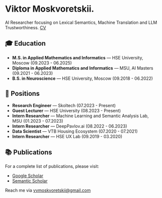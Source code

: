 # Viktor Moskvoretskii.

AI Researcher focusing on Lexical Semantics, Machine Translation and LLM Trustworthiness. [CV](https://github.com/VityaVitalich/VityaVitalich/blob/main/Moskvoretskii_CV%20(4).pdf)

## 🎓 Education

- **M.S. in Applied Mathematics and Informatics** — HSE University, Moscow (09.2023 - 06.2025)
- **Diploma in Applied Mathematics and Informatics** — MSU, AI Masters (09.2021 - 06.2023)
- **B.S. in Neuroscience** — HSE University, Moscow (09.2018 - 06.2022)

## 💼 Positions

- **Research Engineer** — Skoltech (07.2023 - Present)
- **Guest Lecturer** — HSE University (08.2023 - Present)
- **Intern Researcher** — Machine Learning and Semantic Analysis Lab, MSU (01.2023 - 07.2023)
- **Intern Researcher** — DeepPavlov.ai (08.2022 - 06.2023)
- **Data Scientist** — VTB Housing Ecosystem (07.2020 - 07.2021)
- **Intern Researcher** — HSE UX Lab (09.2019 - 03.2020)

## 📚 Publications

For a complete list of publications, please visit:
- [Google Scholar](https://scholar.google.com/citations?hl=ru&user=3IDoK8YAAAAJ&view_op=list_works&sortby=pubdate)
- [Semantic Scholar](https://www.semanticscholar.org/author/Viktor-Moskvoretskii/2291142916)

Reach me via [vvmoskvoretskii@gmail.com](mailto:vvmoskvoretskii@gmail.com)
